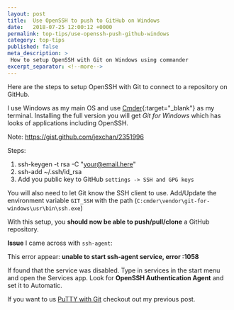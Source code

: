```yaml
---
layout: post
title:  Use OpenSSH to push to GitHub on Windows
date:   2018-07-25 12:00:12 +0000
permalink: top-tips/use-openssh-push-github-windows
category: top-tips
published: false
meta_description: >
 How to setup OpenSSH with Git on Windows using commander
excerpt_separator: <!--more-->
---
```


Here are the steps to setup OpenSSH with Git to connect to a repository on GitHub.

I use Windows as my main OS and use [Cmder](http://cmder.net/){:target="\_blank"} as my terminal. Installing the full version you will get _Git for Windows_ which has looks of applications including OpenSSH.

<!-- more -->

Note: https://gist.github.com/jexchan/2351996

Steps:

1. ssh-keygen -t rsa -C "your@email.here"
1. ssh-add ~/.ssh/id_rsa
1. Add you public key to GitHub `settings -> SSH and GPG keys`

You will also need to let Git know the SSH client to use. Add/Update the environment variable `GIT_SSH` with the path (`C:cmder\vendor\git-for-windows\usr\bin\ssh.exe`)

With this setup, you **should now be able to push/pull/clone** a GitHub repository.


**Issue** I came across with `ssh-agent`:

This error appear: **unable to start ssh-agent service, error :1058**

If found that the service was disabled. Type in services in the start menu and open the Services app. Look for **OpenSSH Authentication Agent** and set it to Automatic.

If you want to us [PuTTY with Git](/top-tips/git-on-windows-in-command-line) checkout out my previous post.
  